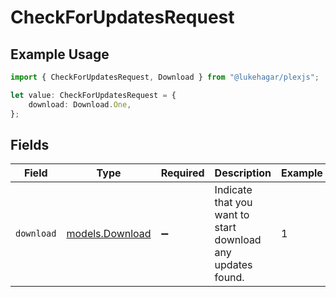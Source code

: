 # CheckForUpdatesRequest

## Example Usage

```typescript
import { CheckForUpdatesRequest, Download } from "@lukehagar/plexjs";

let value: CheckForUpdatesRequest = {
    download: Download.One,
};
```

## Fields

| Field                                                       | Type                                                        | Required                                                    | Description                                                 | Example                                                     |
| ----------------------------------------------------------- | ----------------------------------------------------------- | ----------------------------------------------------------- | ----------------------------------------------------------- | ----------------------------------------------------------- |
| `download`                                                  | [models.Download](../models/download.md)                    | :heavy_minus_sign:                                          | Indicate that you want to start download any updates found. | 1                                                           |